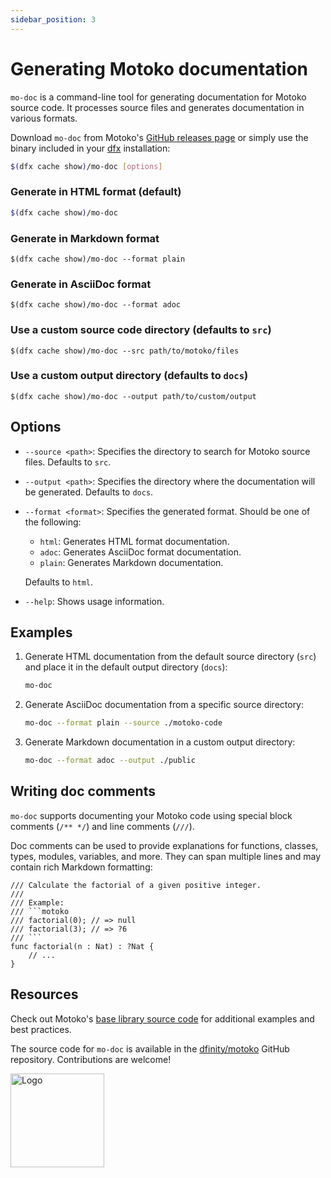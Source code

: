 ```yaml
---
sidebar_position: 3
---
```


# Generating Motoko documentation

`mo-doc` is a command-line tool for generating documentation for Motoko source code. It processes source files and generates documentation in various formats.

Download `mo-doc` from Motoko's [GitHub releases page](https://github.com/dfinity/motoko/releases) or simply use the binary included in your [dfx](https://internetcomputer.org/docs/current/developer-docs/setup/install) installation:

``` bash
$(dfx cache show)/mo-doc [options]
```

### Generate in HTML format (default)

```bash  
$(dfx cache show)/mo-doc  
```

### Generate in Markdown format

```
$(dfx cache show)/mo-doc --format plain  
```

### Generate in AsciiDoc format

```
$(dfx cache show)/mo-doc --format adoc  
```

### Use a custom source code directory (defaults to `src`)

```
$(dfx cache show)/mo-doc --src path/to/motoko/files  
```

### Use a custom output directory (defaults to `docs`)

```
$(dfx cache show)/mo-doc --output path/to/custom/output  
```

## Options

- `--source <path>`: Specifies the directory to search for Motoko source files. Defaults to `src`.

- `--output <path>`: Specifies the directory where the documentation will be generated. Defaults to `docs`.

- `--format <format>`: Specifies the generated format. Should be one of the following:
  - `html`: Generates HTML format documentation.
  - `adoc`: Generates AsciiDoc format documentation.
  - `plain`: Generates Markdown documentation.

  Defaults to `html`.

- `--help`: Shows usage information.

## Examples

1. Generate HTML documentation from the default source directory (`src`) and place it in the default output directory (`docs`):

   ```bash
   mo-doc
   ```

2. Generate AsciiDoc documentation from a specific source directory:

   ```bash
   mo-doc --format plain --source ./motoko-code
   ```

3. Generate Markdown documentation in a custom output directory:

   ```bash
   mo-doc --format adoc --output ./public
   ```

## Writing doc comments

`mo-doc` supports documenting your Motoko code using special block comments (`/** */`) and line comments (`///`).

Doc comments can be used to provide explanations for functions, classes, types, modules, variables, and more. They can span multiple lines and may contain rich Markdown formatting:

```motoko no-repl
/// Calculate the factorial of a given positive integer.
///
/// Example:
/// ```motoko
/// factorial(0); // => null
/// factorial(3); // => ?6
/// ```
func factorial(n : Nat) : ?Nat {
    // ...
}
```

## Resources
Check out Motoko's [base library source code](https://github.com/dfinity/motoko-base/tree/master/src) for additional examples and best practices.

The source code for `mo-doc` is available in the [dfinity/motoko](https://github.com/dfinity/motoko/tree/master/src/docs) GitHub repository. Contributions are welcome!

<img src="https://cdn-assets-eu.frontify.com/s3/frontify-enterprise-files-eu/eyJwYXRoIjoiZGZpbml0eVwvYWNjb3VudHNcLzAxXC80MDAwMzA0XC9wcm9qZWN0c1wvNFwvYXNzZXRzXC8zOFwvMTc2XC9jZGYwZTJlOTEyNDFlYzAzZTQ1YTVhZTc4OGQ0ZDk0MS0xNjA1MjIyMzU4LnBuZyJ9:dfinity:9Q2_9PEsbPqdJNAQ08DAwqOenwIo7A8_tCN4PSSWkAM?width=2400" alt="Logo" width="150" height="150" />